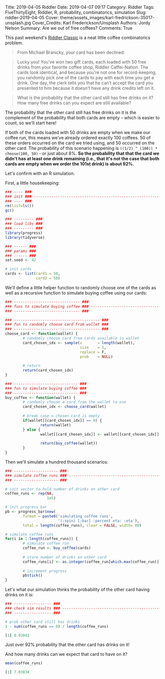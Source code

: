 Title: 2019-04-05 Riddler
Date: 2019-04-07 09:17
Category: Riddler
Tags: FiveThirtyEight, Riddler, R, probability, combinatorics, simulation
Slug: riddler-2019-04-05
Cover: theme/assets_images/karl-fredrickson-35017-unsplash.jpg
Cover_Credits: Karl Frederickson/Unsplash
Authors: Jordy Nelson
Summary: Are we out of free coffees?
Comments: True

This past weekend's [Riddler Classic](https://fivethirtyeight.com/features/does-your-gift-card-still-have-free-drinks-on-it/) is a neat little coffee combinatorics problem.

> From Michael Branicky, your card has been declined:

> Lucky you! You’ve won two gift cards, each loaded with 50 free drinks from your favorite coffee shop, Riddler Caffei-Nation. The cards look identical, and because you’re not one for record-keeping, you randomly pick one of the cards to pay with each time you get a drink. One day, the clerk tells you that he can’t accept the card you presented to him because it doesn’t have any drink credits left on it.

> What is the probability that the other card still has free drinks on it? How many free drinks can you expect are still available?

The probability that the other card still has free drinks on it is the complement of the probability that both cards are empty &ndash; which is easier to count, so we'll start here!

If both of the cards loaded with 50 drinks are empty when we make our coffee run, this means we've already ordered exactly 100 coffees. 50 of these orders occurred on the card we tried using, and 50 occurred on the other card. The probability of this scenario happening is `((1/2) ^ (100)) * choose(100, 50)` &dash; or just about 8%. **So the probability that that the card we didn't has at least one drink remaining (i.e., that it's not the case that both cards are empty when we order the 101st drink) is about 92%.**

Let's confirm with an R simulation.

First, a little housekeeping:

```R
### ---- ###
### init ### ------------------------------------------------------------------
### ---- ###
rm(list=ls())
gc()

### --------- ###
### load libs ###
### --------- ###
library(progress)
library(tidyverse)

### ------ ###
### params ###
### ------ ###
set.seed <- 42

# init cards
cards <- list(card1 = 50,
              card2 = 50)
```

We'll define a little helper function to randomly choose one of the cards as well as a recursive function to simulate buying coffee using our cards:

```R
### ------------------------------ ###
### funs to simulate buying coffee ### ----------------------------------------
### ------------------------------ ###

### --------------------------------------- ###
### fun to randomly choose card from wallet ###
### --------------------------------------- ###
choose_card <- function(wallet) {
        # randomly choose card from cards available in wallet
        card_chosen_idx <- sample(x       = length(wallet),
                                  size    = 1, 
                                  replace = F,
                                  prob    = NULL)
        
        # return
        return(card_chosen_idx)
}

### ----------------------------- ###
### fun to simulate buying coffee ###
### ----------------------------- ###
buy_coffee <- function(wallet) {
        # randomly choose a card from the wallet to use
        card_chosen_idx <- choose_card(wallet)
        
        # break case = chosen card is empty
        if(wallet[[card_chosen_idx]] == 0) {
                return(wallet)
        } else {
                wallet[[card_chosen_idx]] <- wallet[[card_chosen_idx]] - 1
                
                return(buy_coffee(wallet))
        }
}
```

Then we'll simulate a hundred thousand scenarios:

```R
### -------------------- ###
### simulate coffee runs ### --------------------------------------------------
### -------------------- ###

# init vector to hold number of drinks on other card
coffee_runs <- rep(NA,
                   1e5)

# init progress bar
pb <- progress_bar$new(
        format = paste0('simulating coffee runs',
                        '(:spin) [:bar] :percent eta: :eta'),
        total = length(coffee_runs), clear = FALSE, width= 80)

# simulate coffee runs
for(i in 1:length(coffee_runs)) {
        # simulate coffee run
        coffee_run <- buy_coffee(cards)
        
        # store number of drinks on other card
        coffee_runs[i] <- as.integer(coffee_run[which.max(coffee_run)])
        
        # increment progress
        pb$tick()
}
```
Let's what our simulation thinks the probability of the other card having drinks on it is:

```R
### ----------------- ###
### check sim results ### -----------------------------------------------------
### ----------------- ###

# prob other card still has drinks
1 - sum(coffee_runs == 0) / length(coffee_runs)

[1] 0.92041
```

Just over 92% probability that the other card has drinks on it!

And how many drinks can we expect that card to have on it?

```R
mean(coffee_runs)

[1] 7.03834
```
